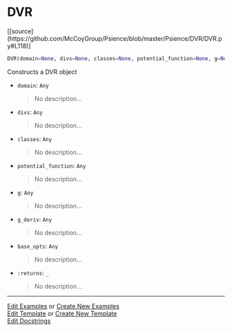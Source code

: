 # <a id="Psience.DVR.DVR.DVR">DVR</a>
<div class="docs-source-link" markdown="1">
[[source](https://github.com/McCoyGroup/Psience/blob/master/Psience/DVR/DVR.py#L118)]
</div>

```python
DVR(domain=None, divs=None, classes=None, potential_function=None, g=None, g_deriv=None, scf=False, potential_optimize=False, **base_opts): 
```
Constructs a DVR object
- `domain`: `Any`
    >No description...
- `divs`: `Any`
    >No description...
- `classes`: `Any`
    >No description...
- `potential_function`: `Any`
    >No description...
- `g`: `Any`
    >No description...
- `g_deriv`: `Any`
    >No description...
- `base_opts`: `Any`
    >No description...
- `:returns`: `_`
    >No description... 



___

[Edit Examples](https://github.com/McCoyGroup/Psience/edit/gh-pages/ci/examples/Psience/DVR/DVR/DVR.md) or 
[Create New Examples](https://github.com/McCoyGroup/Psience/new/gh-pages/?filename=ci/examples/Psience/DVR/DVR/DVR.md) <br/>
[Edit Template](https://github.com/McCoyGroup/Psience/edit/gh-pages/ci/docs/Psience/DVR/DVR/DVR.md) or 
[Create New Template](https://github.com/McCoyGroup/Psience/new/gh-pages/?filename=ci/docs/templates/Psience/DVR/DVR/DVR.md) <br/>
[Edit Docstrings](https://github.com/McCoyGroup/Psience/edit/master/Psience/DVR/DVR.py#L118?message=Update%20Docs)